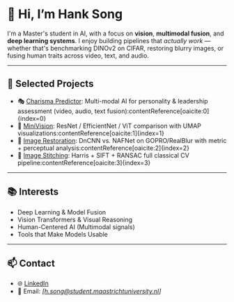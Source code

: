 # 👋 Hi, I’m Hank Song

I'm a Master's student in AI, with a focus on **vision**, **multimodal fusion**, and **deep learning systems**. I enjoy building pipelines that *actually work* — whether that's benchmarking DINOv2 on CIFAR, restoring blurry images, or fusing human traits across video, text, and audio.

---

## 🚀 Selected Projects

- 🎭 [Charisma Predictor](https://github.com/HANKSOONG/Charisma-Predictor): Multi-modal AI for personality & leadership assessment (video, audio, text fusion):contentReference[oaicite:0]{index=0}
- 🧠 [MiniVision](https://github.com/HANKSOONG/MiniVision-Lightweight-and-Transformer-Models-for-CIFAR): ResNet / EfficientNet / ViT comparison with UMAP visualizations:contentReference[oaicite:1]{index=1}
- 🔧 [Image Restoration](https://github.com/HANKSOONG/Image-Restoration): DnCNN vs. NAFNet on GOPRO/RealBlur with metric + perceptual analysis:contentReference[oaicite:2]{index=2}
- 🧵 [Image Stitching](https://github.com/HANKSOONG/Image-Stitching): Harris + SIFT + RANSAC full classical CV pipeline:contentReference[oaicite:3]{index=3}

---

## 📚 Interests

- Deep Learning & Model Fusion  
- Vision Transformers & Visual Reasoning  
- Human-Centered AI (Multimodal signals)  
- Tools that Make Models Usable

---

## 📫 Contact

- 🌐 [LinkedIn](https://linkedin.com/in/hank-song-391856298)
- 📩 Email: *[h.song@student.maastrichtuniversity.nl]*
